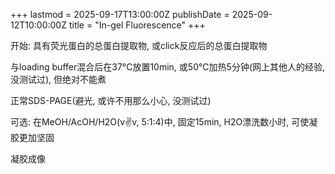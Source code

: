 +++
lastmod = 2025-09-17T13:00:00Z
publishDate = 2025-09-12T10:00:00Z
title = "In-gel Fluorescence"
+++

开始: 具有荧光蛋白的总蛋白提取物, 或click反应后的总蛋白提取物  

与loading buffer混合后在37°C放置10min, 或50°C加热5分钟(网上其他人的经验, 没测试过), 但绝对不能煮  

正常SDS-PAGE(避光, 或许不用那么小心, 没测试过)  

可选: 在MeOH/AcOH/H2O(v:v:v, 5:1:4)中, 固定15min, H2O漂洗数小时, 可使凝胶更加坚固  

凝胶成像
